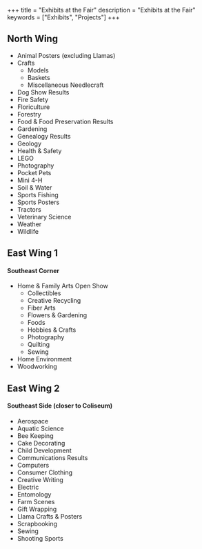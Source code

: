 +++
title = "Exhibits at the Fair"
description = "Exhibits at the Fair"
keywords = ["Exhibits", "Projects"]
+++


## North Wing
* Animal Posters (excluding Llamas)
* Crafts
    - Models
    - Baskets
    - Miscellaneous Needlecraft
* Dog Show Results
* Fire Safety
* Floriculture
* Forestry
* Food & Food Preservation Results
* Gardening
* Genealogy Results
* Geology
* Health & Safety
* LEGO
* Photography
* Pocket Pets
* Mini 4-H
* Soil & Water
* Sports Fishing
* Sports Posters
* Tractors
* Veterinary Science
* Weather
* Wildlife

## East Wing 1
#### Southeast Corner
* Home & Family Arts Open Show
    - Collectibles
    - Creative Recycling
    - Fiber Arts
    - Flowers & Gardening
    - Foods
    - Hobbies & Crafts
    - Photography
    - Quilting
    - Sewing
* Home Environment
* Woodworking

## East Wing 2
#### Southeast Side (closer to Coliseum)
* Aerospace
* Aquatic Science
* Bee Keeping
* Cake Decorating
* Child Development
* Communications Results
* Computers
* Consumer Clothing
* Creative Writing
* Electric
* Entomology
* Farm Scenes
* Gift Wrapping
* Llama Crafts & Posters
* Scrapbooking
* Sewing
* Shooting Sports

